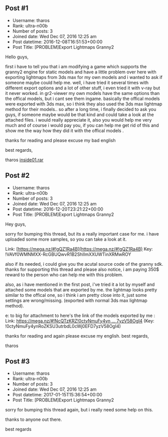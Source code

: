 ## Post #1
- Username: tharos
- Rank: ultra-n00b
- Number of posts: 3
- Joined date: Wed Dec 07, 2016 12:25 am
- Post datetime: 2016-12-08T16:51:53+00:00
- Post Title: [PROBLEM]Export Lightmaps Granny2

Hello guys,

first i have to tell you that i am modifying a game which supports the granny2 engine for static models and have a little problem over here with exporting lightmaps from 3ds max for my own models and i wanted to ask if someone maybe could help me.
well, i have tried it several times with different export options and a lot of other stuff, i even tried it with v-ray but it never worked. in gr2-viewer my own models have the same options than the offical models, but i cant see them ingame.
basically the offical models were exported with 3ds max, so i think they also used the 3ds max lightmap method for their models.. so after a long time, i finally decided to ask you guys, if someone maybe would be that kind and could take a look at the attached files. i would really appreciate it, also you would help me very much and of course i would pay you, if you can help me get rid of this and show me the way how they did it with the offical models .



thanks for reading and please excuse my bad english 

best regards,

tharos
[inside01.rar](https://xentaxbackup.github.io/file/11995_inside01.rar)
## Post #2
- Username: tharos
- Rank: ultra-n00b
- Number of posts: 3
- Joined date: Wed Dec 07, 2016 12:25 am
- Post datetime: 2016-12-20T23:21:22+00:00
- Post Title: [PROBLEM]Export Lightmaps Granny2

Hey guys,

sorry for bumping this thread, but its a really important case for me.
i have uploaded some more samples, so you can take a look at it.

Link: [https://mega.nz/#!gQZ1Ra4B](https://mega.nz/#!gQZ1Ra4B)
Key: !VAVf0WMNMXX-RcGBUQwvR1B2ShIImXXUWTinXRMwROY

also if its needed, i could give you the acutal source code of the granny sdk.
thanks for supporting this thread and please also notice, i am paying 350$ reward to the person who can help me with this problem.

also, as i have mentioned in the first post, i've tried it a lot by myself and attached some models that are exported by me.
the lightmap looks pretty similar to the offical one, so i think i am pretty close into it, just some settings are wrong/missing. (exported with normal 3ds max lightmap method).

e: to big for attachment to here's the link of the models exported by me :
Link: [https://mega.nz/#!NcQTzKRZ!0ctyNmuFy4yn ... 7yzV58OgI4](https://mega.nz/#!NcQTzKRZ!0ctyNmuFy4ynRoZKSU3utrbdL0cWj0EFD7yzV58OgI4)
(Key: !0ctyNmuFy4ynRoZKSU3utrbdL0cWj0EFD7yzV58OgI4)

thanks for reading and again please excuse my english.
best regards,

tharos
## Post #3
- Username: tharos
- Rank: ultra-n00b
- Number of posts: 3
- Joined date: Wed Dec 07, 2016 12:25 am
- Post datetime: 2017-01-15T15:36:54+00:00
- Post Title: [PROBLEM]Export Lightmaps Granny2

sorry for bumping this thread again, but i really need some help on this. 

thanks to anyone out there.

best regards
